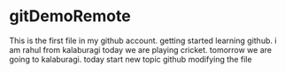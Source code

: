 # gitDemoRemote
This is the first file in my github account.
getting started learning github.
i am rahul from kalaburagi
today we are playing cricket.
tomorrow we are going to kalaburagi.
today start new topic github
modifying the file
